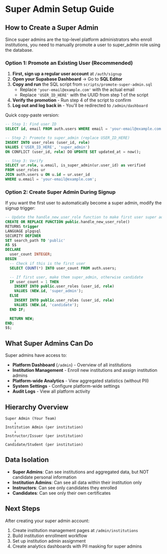 # Super Admin Setup Guide

## How to Create a Super Admin

Since super admins are the top-level platform administrators who enroll institutions, you need to manually promote a user to super_admin role using the database.

### Option 1: Promote an Existing User (Recommended)

1. **First, sign up a regular user account** at `/auth/signup`
2. **Open your Supabase Dashboard** → Go to **SQL Editor**
3. **Copy and run** the SQL script from `scripts/promote-super-admin.sql`
   - Replace `'your-email@example.com'` with the actual email
   - Replace `'USER_ID_HERE'` with the UUID from step 1 of the script
4. **Verify the promotion** - Run step 4 of the script to confirm
5. **Log out and log back in** - You'll be redirected to `/admin/dashboard`

Quick copy-paste version:

```sql
-- Step 1: Find user ID
SELECT id, email FROM auth.users WHERE email = 'your-email@example.com';

-- Step 2: Promote to super_admin (replace USER_ID_HERE)
INSERT INTO user_roles (user_id, role)
VALUES ('USER_ID_HERE', 'super_admin')
ON CONFLICT (user_id, role) DO UPDATE SET updated_at = now();

-- Step 3: Verify
SELECT ur.role, u.email, is_super_admin(ur.user_id) as verified
FROM user_roles ur
JOIN auth.users u ON u.id = ur.user_id
WHERE u.email = 'your-email@example.com';
```

### Option 2: Create Super Admin During Signup

If you want the first user to automatically become a super admin, modify the signup trigger:

```sql
-- Update the handle_new_user_role function to make first user super admin
CREATE OR REPLACE FUNCTION public.handle_new_user_role()
RETURNS trigger
LANGUAGE plpgsql
SECURITY DEFINER
SET search_path TO 'public'
AS $$
DECLARE
  user_count INTEGER;
BEGIN
  -- Check if this is the first user
  SELECT COUNT(*) INTO user_count FROM auth.users;

  -- If first user, make them super_admin, otherwise candidate
  IF user_count = 1 THEN
    INSERT INTO public.user_roles (user_id, role)
    VALUES (NEW.id, 'super_admin');
  ELSE
    INSERT INTO public.user_roles (user_id, role)
    VALUES (NEW.id, 'candidate');
  END IF;

  RETURN NEW;
END;
$$;
```

## What Super Admins Can Do

Super admins have access to:

- **Platform Dashboard** (`/admin`) - Overview of all institutions
- **Institution Management** - Enroll new institutions and assign institution admins
- **Platform-wide Analytics** - View aggregated statistics (without PII)
- **System Settings** - Configure platform-wide settings
- **Audit Logs** - View all platform activity

## Hierarchy Overview

```
Super Admin (Your Team)
    ↓
Institution Admin (per institution)
    ↓
Instructor/Issuer (per institution)
    ↓
Candidate/Student (per institution)
```

## Data Isolation

- **Super Admins**: Can see institutions and aggregated data, but NOT candidate personal information
- **Institution Admins**: Can see all data within their institution only
- **Instructors**: Can see only candidates they enrolled
- **Candidates**: Can see only their own certificates

## Next Steps

After creating your super admin account:

1. Create institution management pages at `/admin/institutions`
2. Build institution enrollment workflow
3. Set up institution admin assignment
4. Create analytics dashboards with PII masking for super admins
